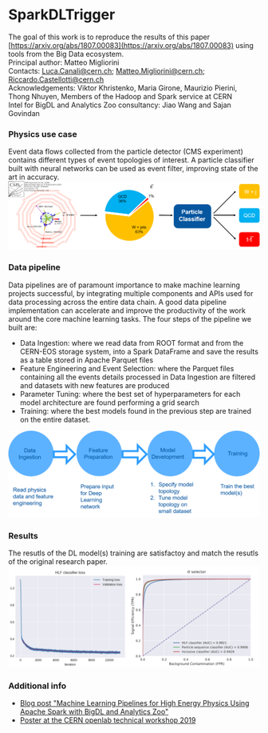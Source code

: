 # SparkDLTrigger

The goal of this work is to reproduce the results of this paper [https://arxiv.org/abs/1807.00083](https://arxiv.org/abs/1807.00083)
using tools from the Big Data ecosystem.    
Principal author: Matteo Migliorini  
Contacts: Luca.Canali@cern.ch; Matteo.Migliorini@cern.ch; Riccardo.Castellotti@cern.ch  
Acknowledgements: Viktor Khristenko, Maria Girone, Maurizio Pierini, Thong Nhuyen, Members of the Hadoop and Spark service at CERN  
Intel for BigDL and Analytics Zoo consultancy: Jiao Wang and Sajan Govindan  

  
### Physics use case
Event data flows collected from the particle detector (CMS experiment) contains different types
of event topologies of interest. 
A particle classifier built with neural networks can be used as event filter,
improving state of the art in accuracy.
![Physics use case for the particle classifier](Docs/Physics_use_case.png)
  
  
### Data pipeline
Data pipelines are of paramount importance to make machine learning projects successful, by integrating multiple components and APIs used for data processing across the entire data chain. A good data pipeline implementation can accelerate and improve the productivity of the work around the core machine learning tasks.
The four steps of the pipeline we built are:

- Data Ingestion: where we read data from ROOT format and from the CERN-EOS storage system, into a Spark DataFrame and save the results as a table stored in Apache Parquet files
- Feature Engineering and Event Selection: where the Parquet files containing all the events details processed in Data Ingestion are filtered and datasets with new  features are produced
- Parameter Tuning: where the best set of hyperparameters for each model architecture are found performing a grid search
- Training: where the best models found in the previous step are trained on the entire dataset.

![Machine learning data pipeline](Docs/DataPipeline.png)
  
 
### Results
The resutls of the DL model(s) training are satisfactoy and match the resutls of the original research paper. 
![Loss converging, ROC and AUC](Docs/Loss_ROC_AUC.png)

### Additional info
- [Blog post "Machine Learning Pipelines for High Energy Physics Using Apache Spark with BigDL and Analytics Zoo"](https://db-blog.web.cern.ch/blog/luca-canali/machine-learning-pipelines-high-energy-physics-using-apache-spark-bigdl)
- [Poster at the CERN openlab technical workshop 2019](Docs/Poster.pdf)  
  
  
